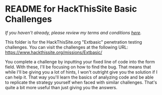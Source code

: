 # README for HackThisSite Basic Challenges

<i>If you haven't already, please review my terms and conditions <a href="https://github.com/keewenaw/hackthissite-2019/blob/master/README.md" target="_blank">here</a>.</i>

This folder is for the HackThisSite.org "Extbasic" penetration testing challenges. You can visit the challenges at the following URL: https://www.hackthissite.org/missions/Extbasic/

You complete a challenge by inputting your fixed line of code into the form field. With these, I'll be focusing on how to find the bug. That means that while I'll be giving you a lot of hints, I won't outright give you the solution if I can help it. That way you'll learn the basics of analyzing code and be able to replicate the strategy yourself when faced with similar challenges. That's quite a bit more useful than just giving you the answers.
